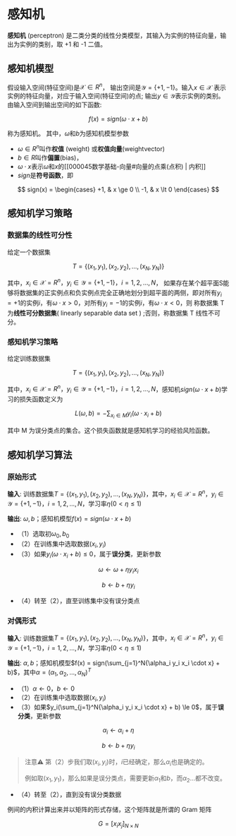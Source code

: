# 感知机

**感知机** (perceptron) 是二类分类的线性分类模型，其输入为实例的特征向量，输 出为实例的类别，取 +1 和 -1 二值。

## 感知机模型

假设输入空间(特征空间)是$\mathcal X \in R^n$， 输出空间是$\mathcal Y = \{+1, -1\}$。输入$x \in \mathcal X$ 表示实例的特征向量，对应于输入空间(特征空间)的点; 输出$y \in \mathcal Y$表示实例的类别。由输入空间到输出空间的如下函数:

$$
f(x) = sign(\omega \cdot x + b)
$$

称为感知机。 其中，$\omega$和$b$为感知机模型参数

- $\omega \in R^n$叫作**权值** (weight) 或**权值向量**(weightvector)
- $b \in R$叫作**偏置**(bias)， 
- $\omega \cdot x$表示$\omega$和$x$的[[000045数学基础-向量#向量的点乘(点积) | 内积]]
- $sign$是**符号函数**，即

$$
sign(x) = 
\begin{cases}
+1, & x \ge 0 \\
-1, & x \lt 0
\end{cases}
$$

## 感知机学习策略

### 数据集的线性可分性

给定一个数据集

$$
T=\{(x_1,y_1),(x_2,y_2),\dots,(x_N,y_N)\}
$$

其中，$x_i \in \mathcal X = R^n，y_i \in \mathcal Y = \{+1, -1\}，i=1,2,\dots,N$， 如果存在某个超平面S能够将数据集的正实例点和负实例点完全正确地划分到超平面的两侧，即对所有$y_i=+1$的实例$i$，有$\omega \cdot x > 0$，对所有$y_i = -1$的实例$i$，有$\omega \cdot x < 0$，则 称数据集 T 为**线性可分数据集**( linearly separable data set ) ;否则，称数据集 T 线性不可分。

### 感知机学习策略

给定训练数据集

$$
T=\{(x_1,y_1),(x_2,y_2),\dots,(x_N,y_N)\}
$$

其中，$x_i \in \mathcal X = R^n，y_i \in \mathcal Y = \{+1, -1\}，i=1,2,\dots,N$，感知机$sign(\omega \cdot x + b)$学习的损失函数定义为

$$
L(\omega, b) = -\sum_{x_i \in M}y_i(\omega \cdot x_i + b)
$$

其中 M 为误分类点的集合。这个损失函数就是感知机学习的经验风险函数。

## 感知机学习算法

### 原始形式

**输入**: 训练数据集$T=\{(x_1,y_1),(x_2,y_2),\dots,(x_N,y_N)\}$，其中，$x_i \in \mathcal X = R^n，y_i \in \mathcal Y = \{+1, -1\}，i=1,2,\dots,N$，学习率$\eta(0 < \eta \le 1)$

**输出**: $\omega,b$；感知机模型$f(x) = sign(\omega \cdot x + b)$

- （1）选取初$\omega_0,b_0$
- （2）在训练集中选取数据$(x_i,y_i)$
- （3）如果$y_i(\omega \cdot x_i + b) \le 0$，属于**误分类**，更新参数

$$
\omega \gets \omega + \eta y_i x_i
$$

$$
b \gets b + \eta y_i
$$

- （4）转至（2），直至训练集中没有误分类点

### 对偶形式

**输入**: 训练数据集$T=\{(x_1,y_1),(x_2,y_2),\dots,(x_N,y_N)\}$，其中，$x_i \in \mathcal X = R^n，y_i \in \mathcal Y = \{+1, -1\}，i=1,2,\dots,N$，学习率$\eta(0 < \eta \le 1)$

**输出**:  $\alpha,b$；感知机模型$f(x) = sign(\sum_{j=1}^N{\alpha_i y_i x_i \cdot x} + b)$，其中$\alpha = (\alpha_1,\alpha_2,\dots,\alpha_N)^T$

- （1）$\alpha \gets 0$，$b \gets 0$
- （2）在训练集中选取数据$(x_i,y_i)$
- （3）如果$y_i(\sum_{j=1}^N{\alpha_i y_i x_i \cdot x} + b) \le 0$，属于**误分类**，更新参数

$$
\alpha_i \gets \alpha_i + \eta
$$

$$
b \gets b + \eta y_i
$$

> 注意⚠️
> 第（2）步我们取$(x_i,y_i)$时，$i$已经确定，那么$\alpha_i$也是确定的。
> 
> 例如取$(x_1,y_1)$，那么如果是误分类点，需要更新$\alpha_1$和$b$，而$\alpha_2 \dots$都不改变。



- （4）转至（2），直到没有误分类数据

例间的内积计算出来并以矩阵的形式存储，这个矩阵就是所谓的 Gram 矩阵

$$
G = [x_i x_j]_{N \times N}
$$









